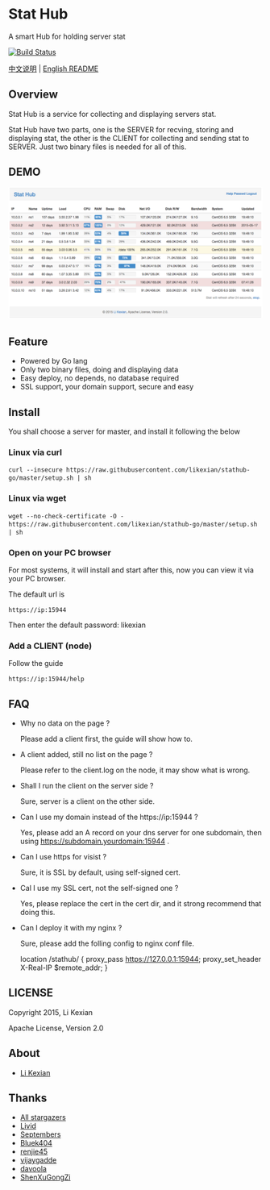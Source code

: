# Stat Hub

A smart Hub for holding server stat

[![Build Status](https://secure.travis-ci.org/likexian/stathub-go.png)](https://secure.travis-ci.org/likexian/stathub-go)

[中文说明](README-ZH.md) | [English README](README.md)

## Overview

Stat Hub is a service for collecting and displaying servers stat.

Stat Hub have two parts, one is the SERVER for recving, storing and displaying stat, the other is the CLIENT for collecting and sending stat to SERVER. Just two binary files is needed for all of this.

## DEMO

![demo](demo.png)

## Feature

- Powered by Go lang
- Only two binary files, doing and displaying data
- Easy deploy, no depends, no database required
- SSL support, your domain support, secure and easy

## Install

You shall choose a server for master, and install it following the below

### Linux via curl

    curl --insecure https://raw.githubusercontent.com/likexian/stathub-go/master/setup.sh | sh

### Linux via wget

    wget --no-check-certificate -O - https://raw.githubusercontent.com/likexian/stathub-go/master/setup.sh | sh

### Open on your PC browser

For most systems, it will install and start after this, now you can view it via your PC browser.

The default url is

    https://ip:15944

Then enter the default password: likexian

### Add a CLIENT (node)

Follow the guide

    https://ip:15944/help

## FAQ

- Why no data on the page ?

    Please add a client first, the guide will show how to.

- A client added, still no list on the page ?

    Please refer to the client.log on the node, it may show what is wrong.

- Shall I run the client on the server side ?

    Sure, server is a client on the other side.

- Can I use my domain instead of the https://ip:15944 ?

    Yes, please add an A record on your dns server for one subdomain, then using https://subdomain.yourdomain:15944 .

- Can I use https for visist ?

    Sure, it is SSL by default, using self-signed cert.

- Cal I use my SSL cert, not the self-signed one ?

    Yes, please replace the cert in the cert dir, and it strong recommend that doing this.

- Can I deploy it with my nginx ?

    Sure, please add the folling config to nginx conf file.

    location /stathub/ {
        proxy_pass https://127.0.0.1:15944;
        proxy_set_header X-Real-IP $remote_addr;
    }

## LICENSE

Copyright 2015, Li Kexian

Apache License, Version 2.0

## About

- [Li Kexian](https://www.likexian.com/)

## Thanks

- [All stargazers](https://github.com/likexian/stathub-go/stargazers)
- [Livid](https://github.com/livid)
- [Septembers](https://github.com/Septembers)
- [Bluek404](https://github.com/Bluek404)
- [renjie45](https://github.com/renjie45)
- [vijaygadde](https://github.com/vijaygadde)
- [davoola](https://github.com/davoola)
- [ShenXuGongZi](https://github.com/ShenXuGongZi)
